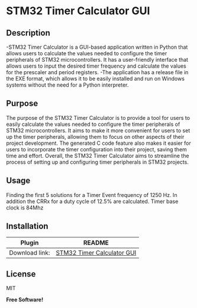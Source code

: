 # STM32 Timer Calculator GUI
## Description

-STM32 Timer Calculator is a GUI-based application written in Python that allows users to calculate the values needed to configure the timer peripherals of STM32 microcontrollers. It has a user-friendly interface that allows users to input the desired timer frequency and calculate the values for the prescaler and period registers. 
-The application has a release file in the EXE format, which allows it to be easily installed and run on Windows systems without the need for a Python interpreter.

## Purpose
The purpose of the STM32 Timer Calculator is to provide a tool for users to easily calculate the values needed to configure the timer peripherals of STM32 microcontrollers. It aims to make it more convenient for users to set up the timer peripherals, allowing them to focus on other aspects of their project development. The generated C code feature also makes it easier for users to incorporate the timer configuration into their project, saving them time and effort. Overall, the STM32 Timer Calculator aims to streamline the process of setting up and configuring timer peripherals in STM32 projects.

## Usage
Finding the first 5 solutions for a Timer Event frequency of 1250 Hz. In addition the CRRx for a duty cycle of 12.5% are calculated. Timer base clock is 84Mhz

## Installation
| Plugin | README |
| ------ | ------ |
| Download link: | [STM32 Timer Calculator GUI](https://github.com/orkunza/STM32_Timer_Calculator_GUI/releases/tag/v0.1) |


## License

MIT

**Free Software!**
